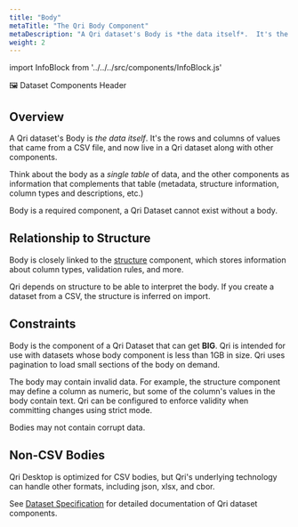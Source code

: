 ```yaml
---
title: "Body"
metaTitle: "The Qri Body Component"
metaDescription: "A Qri dataset's Body is *the data itself*.  It's the rows and columns of values that came from a CSV file, and now live in a Qri dataset along with other components."
weight: 2
---
```


import InfoBlock from '../../../src/components/InfoBlock.js'


🖼 Dataset Components Header

## Overview

A Qri dataset's Body is *the data itself*.  It's the rows and columns of values that came from a CSV file, and now live in a Qri dataset along with other components.

Think about the body as a *single table* of data, and the other components as information that complements that table (metadata, structure information, column types and descriptions, etc.)

Body is a required component, a Qri Dataset cannot exist without a body.

## Relationship to Structure

Body is closely linked to the [structure](/docs/dataset-components/structure) component, which stores information about column types, validation rules, and more.

Qri depends on structure to be able to interpret the body.  If you create a dataset from a CSV, the structure is inferred on import.  

## Constraints

Body is the component of a Qri Dataset that can get __BIG__.  Qri is intended for use with datasets whose body component is less than 1GB in size.  Qri uses pagination to load small sections of the body on demand.  

The body may contain invalid data.  For example, the structure component may define a column as numeric, but some of the column's values in the body contain text.  Qri can be configured to enforce validity when committing changes using strict mode.

Bodies may not contain corrupt data.  

## Non-CSV Bodies

Qri Desktop is optimized for CSV bodies, but Qri's underlying technology can handle other formats, including json, xlsx, and cbor.

<InfoBlock>
  See <a href="/docs/reference/dataset-specification/">Dataset Specification</a> for detailed documentation of Qri dataset components.
</InfoBlock>
